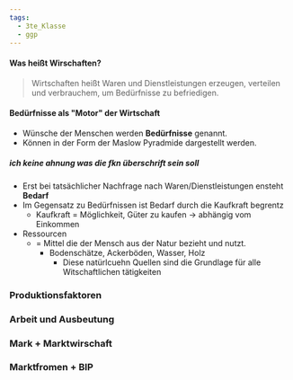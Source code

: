 ```yaml
---
tags:
  - 3te_Klasse
  - ggp
---
```

#### Was heißt Wirschaften?

> Wirtschaften heißt Waren und Dienstleistungen erzeugen, verteilen und verbrauchem, um Bedürfnisse zu befriedigen.

#### Bedürfnisse als "Motor" der Wirtschaft

- Wünsche der Menschen werden **Bedürfnisse** genannt.
- Können in der Form der Maslow Pyradmide dargestellt werden.

##### ich keine ahnung was die fkn überschrift sein soll

- Erst bei tatsächlicher Nachfrage nach Waren/Dienstleistungen ensteht **Bedarf** 
- Im Gegensatz zu Bedürfnissen ist Bedarf durch die Kaufkraft begrentz
	- Kaufkraft = Möglichkeit, Güter zu kaufen → abhängig vom Einkommen
- Ressourcen
	- = Mittel die der Mensch aus der Natur bezieht und nutzt.
		- Bodenschätze, Ackerböden, Wasser, Holz
			- Diese natürlcuehn Quellen sind die Grundlage für alle Witschaftlichen tätigkeiten

### Produktionsfaktoren

### Arbeit und Ausbeutung

### Mark + Marktwirschaft

### Marktfromen + BIP